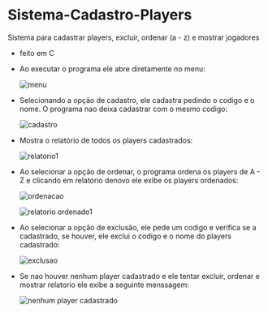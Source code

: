 # Sistema-Cadastro-Players
Sistema para cadastrar players, excluir, ordenar (a - z) e mostrar jogadores
- feito em C

- Ao executar o programa ele abre diretamente no menu:
 
  ![menu](https://github.com/caioxsf/Sistema-Cadastro-Players/assets/100533663/afe5d93a-5688-4c9f-a9a7-c6b0a58d511f)

- Selecionando a opção de cadastro, ele cadastra pedindo o codigo e o nome. O programa nao deixa cadastrar com o mesmo 
  codigo:

  ![cadastro](https://github.com/caioxsf/Sistema-Cadastro-Players/assets/100533663/312b01e4-dc65-461a-993f-60fd208b6f06)

- Mostra o relatório de todos os players cadastrados:

  ![relatorio1](https://github.com/caioxsf/Sistema-Cadastro-Players/assets/100533663/70e8eae6-1a51-4d19-9842-d35f0fa57e6b)

- Ao selecionar a opção de ordenar, o programa ordena os players de A - Z e clicando em relatório denovo ele exibe os 
  players ordenados:

  ![ordenacao](https://github.com/caioxsf/Sistema-Cadastro-Players/assets/100533663/1c9834a2-022d-4f62-8530-02dd38ce9daf)

  ![relatorio ordenado1](https://github.com/caioxsf/Sistema-Cadastro-Players/assets/100533663/d21b9f19-7074-4cd5-bdbe-ed4f436475ee)

- Ao selecionar a opção de exclusão, ele pede um codigo e verifica se a cadastrado, se houver, ele exclui o codigo e o nome do players cadastrado:
 
  ![exclusao](https://github.com/caioxsf/Sistema-Cadastro-Players/assets/100533663/dcde2c6b-64ae-43d0-bd2d-38771cc145e5)

- Se nao houver nenhum player cadastrado e ele tentar excluir, ordenar e mostrar relatorio ele exibe a seguinte menssagem:

  ![nenhum player cadastrado](https://github.com/caioxsf/Sistema-Cadastro-Players/assets/100533663/e1fb5af5-52b4-4c92-9c8c-a05741275f6a)
